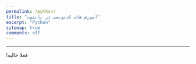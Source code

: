 ```yaml
---
permalink: /python/
title: "آموزش های کدنویسی در پایتون"
excerpt: "Python"
sitemap: true
comments: off
---
```


-------------------------------------

<p> &#x202b; فعلا خالیه! </p>
